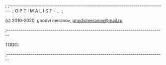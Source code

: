 ;
;-------------------------------------------------------------------------------
; O P T I M A L I S T - ... ;

 (c) 2010-2020, gnodvi meranov, gnodvimeranov@mail.ru

;-------------------------------------------------------------------------------

TODO:


;-------------------------------------------------------------------------------

